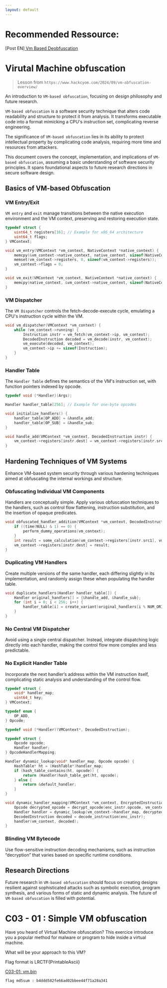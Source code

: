 ```yaml
---
layout: default
---
```


# Recommended Ressource:

[Post EN][ Vm Based Deobfuscation](https://synthesis.to/2021/10/21/vm_based_obfuscation.html)

# Virutal Machine obfuscation

> Lesson from `https://www.hackcyom.com/2024/09/vm-obfuscation-overview/`

An introduction to `VM-based obfuscation`, focusing on design philosophy and future research.

`VM-based obfuscation` is a software security technique that alters code readability and structure to protect it from analysis. It transforms executable code into a format mimicking a CPU's instruction set, complicating reverse engineering.

The significance of `VM-based obfuscation` lies in its ability to protect intellectual property by complicating code analysis, requiring more time and resources from attackers.

This document covers the concept, implementation, and implications of `VM-based obfuscation`, assuming a basic understanding of software security principles. It spans foundational aspects to future research directions in secure software design.

## Basics of VM-based Obfuscation

### VM Entry/Exit
`VM entry` and `exit` manage transitions between the native execution environment and the VM context, preserving and restoring execution state.

```c
typedef struct {
    uint64_t registers[16]; // Example for x86_64 architecture
    uint64_t flags;
} VMContext;

void vm_entry(VMContext *vm_context, NativeContext *native_context) {
    memcpy(&vm_context->native_context, native_context, sizeof(NativeContext));
    memset(vm_context->registers, 0, sizeof(vm_context->registers));
    vm_context->flags = 0;
}

void vm_exit(VMContext *vm_context, NativeContext *native_context) {
    memcpy(native_context, &vm_context->native_context, sizeof(NativeContext));
}
```

### VM Dispatcher
The `VM Dispatcher` controls the fetch-decode-execute cycle, emulating a CPU's instruction cycle within the VM.

```c
void vm_dispatcher(VMContext *vm_context) {
    while (vm_context->running) {
        Instruction instr = vm_fetch(vm_context->ip, vm_context);
        DecodedInstruction decoded = vm_decode(instr, vm_context);
        vm_execute(decoded, vm_context);
        vm_context->ip += sizeof(Instruction);
    }
}
```

### Handler Table
The `Handler Table` defines the semantics of the VM's instruction set, with function pointers indexed by opcode.

```c
typedef void (*Handler)(Args);

Handler handler_table[256]; // Example for one-byte opcodes

void initialize_handlers() {
    handler_table[OP_ADD] = &handle_add;
    handler_table[OP_SUB] = &handle_sub;
}

void handle_add(VMContext *vm_context, DecodedInstruction instr) {
    vm_context->registers[instr.dest] = vm_context->registers[instr.src1] + vm_context->registers[instr.src2];
}
```

## Hardening Techniques of VM Systems
Enhance VM-based system security through various hardening techniques aimed at obfuscating the internal workings and structure.

### Obfuscating Individual VM Components
Handlers are conceptually simple. Apply various obfuscation techniques to the handlers, such as control flow flattening, instruction substitution, and the insertion of opaque predicates.

```c
void obfuscated_handler_addition(VMContext *vm_context, DecodedInstruction instr) {
    if ((time(NULL) & 1) == 0) {
        perform_dummy_operations(vm_context);
    }
    int result = some_calculation(vm_context->registers[instr.src1], vm_context->registers[instr.src2]);
    vm_context->registers[instr.dest] = result;
}
```

### Duplicating VM Handlers
Create multiple versions of the same handler, each differing slightly in its implementation, and randomly assign these when populating the handler table.

```c
void duplicate_handlers(Handler handler_table[]) {
    Handler original_handlers[] = {&handle_add, &handle_sub};
    for (int i = 0; i < 256; i++) {
        handler_table[i] = create_variant(original_handlers[i % NUM_ORIGINAL_HANDLERS]);
    }
}
```

### No Central VM Dispatcher
Avoid using a single central dispatcher. Instead, integrate dispatching logic directly into each handler, making the control flow more complex and less predictable.

### No Explicit Handler Table
Incorporate the next handler’s address within the VM instruction itself, complicating static analysis and understanding of the control flow.

```c
typedef struct {
    void* handler_map;
    uint64_t key;
} VMContext;

typedef enum {
    OP_ADD,
} Opcode;

typedef void (*Handler)(VMContext*, DecodedInstruction);

typedef struct {
    Opcode opcode;
    Handler handler;
} OpcodeHandlerMapping;

Handler dynamic_lookup(void* handler_map, Opcode opcode) {
    HashTable* ht = (HashTable*)handler_map;
    if (hash_table_contains(ht, opcode)) {
        return (Handler)hash_table_get(ht, opcode);
    } else {
        return &default_handler;
    }
}

void dynamic_handler_mapping(VMContext *vm_context, EncryptedInstruction enc_instr) {
    Opcode decrypted_opcode = decrypt_opcode(enc_instr.opcode, vm_context->key);
    Handler handler = dynamic_lookup(vm_context->handler_map, decrypted_opcode);
    DecodedInstruction decoded = decode_instruction(enc_instr);
    handler(vm_context, decoded);
}
```

### Blinding VM Bytecode
Use flow-sensitive instruction decoding mechanisms, such as instruction “decryption” that varies based on specific runtime conditions.

## Research Directions
Future research in `VM-based obfuscation` should focus on creating designs resilient against sophisticated attacks such as symbolic execution, program synthesis, and various forms of static and dynamic analysis. The future of `VM-based obfuscation` is filled with potential.

# C03 - 01 : Simple VM obfuscation

Have you heard of Virtual Machine obfuscation? 
This exercice introduce you a popular method for malware or program to hide inside a virtual machine. 

What will be your approach to this VM?

Flag format is LRCTF{PrintableAscii}

[C03-01: vm.bin](/assets/module/c03/01/babyvm.bin)  

`flag md5sum : b4ddd582fe66ad02bbee44f71a28a341`
